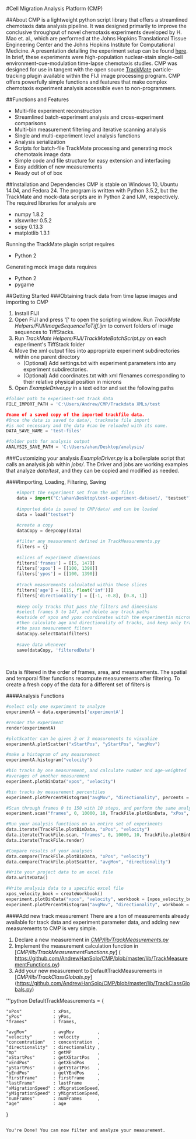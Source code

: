 #Cell Migration Analysis Platform (CMP)

##About
CMP is a lightweight python script library that offers a streamlined chemotaxis data analysis pipeline. It was designed primarily to improve the conclusive throughput of novel chemotaxis experiments developed by H. Mao et. al., which are performed at the Johns Hopkins Translational Tissue Engineering Center and the Johns Hopkins Institute for Computational Medicine. A presentation detailing the experiment setup can be found [here](www.google.com). In brief, these experiments were high-population nuclear-stain single-cell environment-cue-modulation time-lapse chemotaxis studies. CMP was designed for use in tangent with the open source [TrackMate](https://github.com/fiji/TrackMate/) particle-tracking plugin available within the FIJI image processing program. CMP offers powerfully simple functions and features that make complex chemotaxis experiment analysis accessible even to non-programmers.

##Functions and Features
- Multi-file experiment reconstruction
- Streamlined batch-experiment analysis and cross-experiment comparisons
- Multi-bin measurement filtering and iterative scanning analysis
- Single and multi-experiment level analysis functions
- Analysis serialization
- Scripts for batch-file TrackMate processing and generating mock chemotaxis image data
- Simple code and file structure for easy extension and interfacing
- Easy addition of new measurements
- Ready out of of box

##Installation and Dependencies
CMP is stable on Windows 10, Ubuntu 14.04, and Fedora 24. The program is written with Python 3.5.2, but the TrackMate and mock-data scripts are in Python 2 and IJM, respectively.
The required libraries for analysis are
- numpy 1.8.2
- xlsxwriter 0.5.2
- scipy 0.13.3
- matplotlib 1.3.1

Running the TrackMate plugin script requires
- Python 2

Generating mock image data requires
- Python 2
- pygame

##Getting Started
###Obtaining track data from time lapse images and importing to CMP
1. Install FIJI
2. Open FIJI and press '[' to open the scripting window. Run *TrackMate Helpers/FIJI/ImageSequenceToTiff.ijm* to convert folders of image sequences to TiffStacks.
3. Run *TrackMate Helpers/FIJI/TrackMateBatchScript.py* on each experiment's TiffStack folder
4. Move the xml output files into appropriate experiment subdirectories within one parent directory
   * (Optional) Add settings.txt with experiment parameters into any experiment subdirectories.
   * (Optional) Add coordinates.txt with xml filenames corresponding to their relative physical position in microns
5. Open *ExampleDriver.py* in a text editor and set the following paths
```python
#folder path to experiment-set track data
FILE_IMPORT_PATH = 'C:\Users/Andrew/CMP/Trackdata XMLs/test

#name of a saved copy of the imported trackfile data. 
#Once the data is saved to data/, trackmate file import 
#is not necessary and the data #can be reloaded with its name.
DATA_SAVE_NAME = 'test-files'

#folder path for analysis output
ANALYSIS_SAVE_PATH = 'C:\Users/ahan/Desktop/analysis/
```

###Customizing your analysis
*ExampleDriver.py* is a boilerplate script that calls an analysis job within *jobs/*. The Driver and jobs are working examples that analyze *data/test*, and they can be copied and modified as needed.

####Importing, Loading, Filtering, Saving
```python
	#import the experiment set from the xml files 
	data = import("C:\ahan\Desktop\test-experiment-dataset/, "testset") #path and savename.
	
	#imported data is saved to CMP/data/ and can be loaded
	data = load("testset")
	
	#create a copy 
	dataCopy = deepcopy(data)

	#filter any measurement defined in TrackMeasurements.py
	filters = {}
	
	#slices of experiment dimensions
	filters['frames'] = [[5, 147]]
	filters['xpos'] = [[100, 1390]]
	filters['ypos'] = [[100, 1390]]
	
	#track measurements calculated within those slices
	filters['age'] = [[15, float('inf')]]
	filters['directionality'] = [[-1, -0.8], [0.8, 1]]
	
	#keep only tracks that pass the filters and dimensions
	#select frames 5 to 147, and delete any track paths 
	#outside of xpos and ypox coordinates witih the experimentin microns.
	#then calculate age and directionality of tracks, and keep only tracks
	#the pass measurement filters
	dataCopy.selectData(filters)
	
	#save data whenever
	save(dataCopy, 'filteredData')
	
	
```

Data is filtered in the order of frames, area, and measurements. The spatial and temporal filter functions recompute measurements after filtering. To create a fresh copy of the data for a different set of filters is

####Analysis Functions
```python
#select only one experiment to analyze
experimentA = data.experiments['experimentA']

#render the experiment
render(experimentA)

#plotScatter can be given 2 or 3 measurements to visualize
experimentA.plotScatter("xStartPos", "yStartPos", "avgMov")

#make a histogram of any measurement
experimentA.histogram("velocity")

#bin tracks by one measurement, and calculate number and age-weighted
#averages of another measurement
experiment.plotBinData("xpos", "velocity")

#bin tracks by measurement percentiles
experiment.plotPercentHistogram("avgMov", "directionality", percents = [0, 25, 75, 90, 100])

#Scan through frames 0 to 150 with 10 steps, and perform the same analysis as above.
experiment.scan("frames", 0, 10000, 10, TrackFile.plotBinData, "xPos", "velocity")

#Run your analysis functions on an entire set of experiments
data.iterate(TrackFile.plotBinData, "xPos", "velocity")
data.iterate(TrackFile.scan, "frames", 0, 10000, 10, TrackFile.plotBinData, "xPos", "velocity")
data.iterate(TrackFile.render)

#Compare results of your analyses
data.compare(TrackFile.plotBinData, "xPos", "velocity")
data.compare(TrackFile.plotScatter, "avgMov", "directionality")

#Write your project data to an excel file
data.writeData()

#Write analysis data to a specific excel file
xpos_velocity_book = createWorkbook()
experiment.plotBinData("xpos", "velocity", workbook = [xpos_velocity_book, "plotBinData"])
experiment.plotPercentHistogram("avgMov", "directionality", workbook = [xpos_velocity_book, "percHist"])
```

####Add new track measurement
There are a ton of measurements already available for track data and experiment parameter data, and adding new measurements to CMP is very simple.

1. Declare a new measurement in [*CMP/lib/TrackMeasurements.py*](https://github.com/AndrewHanSolo/CMP/blob/master/lib/TrackMeasurements.py)
2. Implement the measurement calculation function in [*CMP/lib/TrackMeasurementFunctions.py*] ( https://github.com/AndrewHanSolo/CMP/blob/master/lib/TrackMeasurementFunctions.py)
3. Add your new measurement to DefaultTrackMeasurements in [*CMP/lib/TrackClassGlobals.py*] (https://github.com/AndrewHanSolo/CMP/blob/master/lib/TrackClassGlobals.py)

'''python
DefaultTrackMeasurements = \{

	"xPos"            : xPos,
	"yPos"            : yPos,
	"frames"          : frames,

	"avgMov"          : avgMov         ,
	"velocity"        : velocity       ,
	"concentration"   : concentration  ,
	"directionality"  : directionality ,
	"mp"              : getMP          ,
	"xStartPos"       : getXStartPos   ,
	"xEndPos"         : getXEndPos     ,
	"yStartPos"       : getYStartPos   ,
	"yEndPos"         : getYEndPos     ,
	"firstFrame"      : firstFrame     ,
	"lastFrame"       : lastFrame      ,
	"xMigrationSpeed" : xMigrationSpeed,
	"yMigrationSpeed" : yMigrationSpeed,
	"numFrames"       : numFrames      ,
	"age"             : age

\}
```

You're Done! You can now filter and analyze your measurement.



